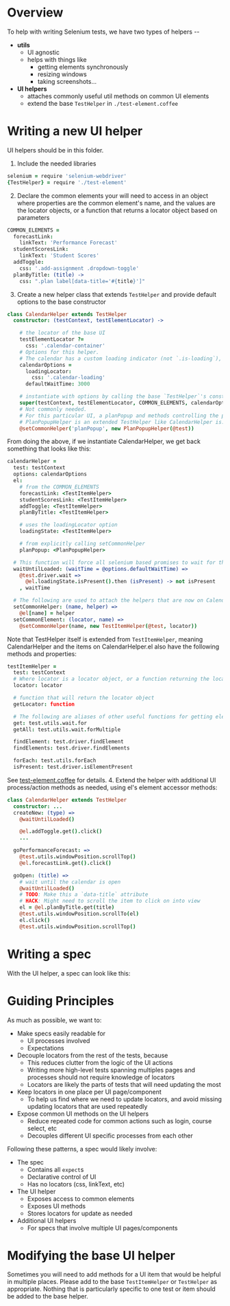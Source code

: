 
# Overview

To help with writing Selenium tests, we have two types of helpers --
  * **utils**
    * UI agnostic
    * helps with things like
      * getting elements synchronously
      * resizing windows
      * taking screenshots...
  * **UI helpers**
    * attaches commonly useful util methods on common UI elements
    * extend the base `TestHelper` in `./test-element.coffee`

# Writing a new UI helper

UI helpers should be in this folder.

1. Include the needed libraries
  ```coffee
  selenium = require 'selenium-webdriver'
  {TestHelper} = require './test-element'
  ```
2. Declare the common elements your will need to access in an object where properties are the common element's name, and the values are the locator objects, or a function that returns a locator object based on parameters
  ```coffee
  COMMON_ELEMENTS =
    forecastLink:
      linkText: 'Performance Forecast'
    studentScoresLink:
      linkText: 'Student Scores'
    addToggle:
      css: '.add-assignment .dropdown-toggle'
    planByTitle: (title) ->
      css: ".plan label[data-title='#{title}']"
  ```
3. Create a new helper class that extends `TestHelper` and provide default options to the base constructor
  ```coffee
  class CalendarHelper extends TestHelper
    constructor: (testContext, testElementLocator) ->

      # the locator of the base UI
      testElementLocator ?=
        css: '.calendar-container'
      # Options for this helper.
      # The calendar has a custom loading indicator (not `.is-loading`), and often takes longer than the default wait to load time of 1000ms.
      calendarOptions =
        loadingLocator:
          css: '.calendar-loading'
        defaultWaitTime: 3000

      # instantiate with options by calling the base `TestHelper`'s constructor
      super(testContext, testElementLocator, COMMON_ELEMENTS, calendarOptions)
      # Not commonly needed.
      # For this particular UI, a planPopup and methods controlling the popup are helpful to separate from the main parent calendar UI helper methods.
      # PlanPopupHelper is an extended TestHelper like CalendarHelper is.
      @setCommonHelper('planPopup', new PlanPopupHelper(@test))
  ```
  From doing the above, if we instantiate CalendarHelper, we get back something that looks like this:
  ```coffee
  calendarHelper =
    test: testContext
    options: calendarOptions
    el:
      # from the COMMON_ELEMENTS
      forecastLink: <TestItemHelper>
      studentScoresLink: <TestItemHelper>
      addToggle: <TestItemHelper>
      planByTitle: <TestItemHelper>

      # uses the loadingLocator option
      loadingState: <TestItemHelper>

      # from explicitly calling setCommonHelper
      planPopup: <PlanPopupHelper>

    # This function will force all selenium based promises to wait for the loading element to be absent before continuing.
    waitUntilLoaded: (waitTime = @options.defaultWaitTime) =>
      @test.driver.wait =>
        @el.loadingState.isPresent().then (isPresent) -> not isPresent
      , waitTime

    # The following are used to attach the helpers that are now on CalendarHelper.el.  They are exposed here for customizing your helper as needed, as in this case with the planPopup, but should not be overused.
    setCommonHelper: (name, helper) =>
      @el[name] = helper
    setCommonElement: (locator, name) =>
      @setCommonHelper(name, new TestItemHelper(@test, locator))
  ```
  Note that TestHelper itself is extended from `TestItemHelper`, meaning CalendarHelper and the items on CalendarHelper.el also have the following methods and properties:

  ```coffee
  testItemHelper =
    test: testContext
    # Where locator is a locator object, or a function returning the locator object based in during instantiation
    locator: locator

    # function that will return the locator object
    getLocator: function

    # The following are aliases of other useful functions for getting elements based on the stored locator
    get: test.utils.wait.for
    getAll: test.utils.wait.forMultiple

    findElement: test.driver.findElement
    findElements: test.driver.findElements

    forEach: test.utils.forEach
    isPresent: test.driver.isElementPresent
  ```
  See [test-element.coffee](./test-element.coffee) for details.
4. Extend the helper with additional UI process/action methods as needed, using el's element accessor methods:
  ```coffee
  class CalendarHelper extends TestHelper
    constructor: ...
    createNew: (type) =>
      @waitUntilLoaded()

      @el.addToggle.get().click()
      ...

    goPerformanceForecast: =>
      @test.utils.windowPosition.scrollTop()
      @el.forecastLink.get().click()

    goOpen: (title) =>
      # wait until the calendar is open
      @waitUntilLoaded()
      # TODO: Make this a `data-title` attribute
      # HACK: Might need to scroll the item to click on into view
      el = @el.planByTitle.get(title)
      @test.utils.windowPosition.scrollTo(el)
      el.click()
      @test.utils.windowPosition.scrollTop()
  ```

# Writing a spec

With the UI helper, a spec can look like this:




# Guiding Principles

As much as possible, we want to:

  * Make specs easily readable for
    * UI processes involved
    * Expectations
  * Decouple locators from the rest of the tests, because
    * This reduces clutter from the logic of the UI actions
    * Writing more high-level tests spanning multiples pages and processes should not require knowledge of locators
    * Locators are likely the parts of tests that will need updating the most
  * Keep locators in one place per UI page/component
    * To help us find where we need to update locators, and avoid missing updating locators that are used repeatedly
  * Expose common UI methods on the UI helpers
    * Reduce repeated code for common actions such as login, course select, etc
    * Decouples different UI specific processes from each other

Following these patterns, a spec would likely involve:
  * The spec
    * Contains all `expect`s
    * Declarative control of UI
    * Has no locators (css, linkText, etc)
  * The UI helper
    * Exposes access to common elements
    * Exposes UI methods
    * Stores locators for update as needed
  * Additional UI helpers
    * For specs that involve multiple UI pages/components

# Modifying the base UI helper

Sometimes you will need to add methods for a UI item that would be helpful in multiple places.  Please add to the base `TestItemHelper` or `TestHelper` as appropriate.  Nothing that is particularly specific to one test or item should be added to the base helper.
